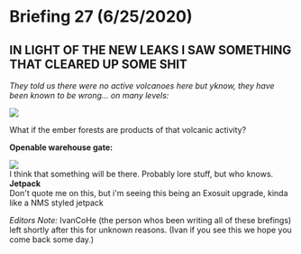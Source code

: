 # Briefing 27 (6/25/2020)

## IN LIGHT OF THE NEW LEAKS I SAW SOMETHING THAT CLEARED UP SOME SHIT

*They told us there were no active volcanoes here but yknow, they have been known to be wrong... on many levels:*<br>

![](https://cdn.discordapp.com/attachments/685994642768265235/725671046753157171/f245182c-5f04-462a-b58f-258ec9ad6992.png)<br>

What if the ember forests are products of that volcanic activity?

**Openable warehouse gate:**<br>

![](https://cdn.discordapp.com/attachments/685994642768265235/725671420197208064/unknown.png)<br>
I think that something will be there. Probably lore stuff, but who knows.<br>
**Jetpack**<br>
Don't quote me on this, but i'm seeing this being an Exosuit upgrade, kinda like a NMS styled jetpack<br>

*Editors Note:* IvanCoHe (the person whos been writing all of these brefings) left shortly after this for unknown reasons. (Ivan if you see this we hope you come back some day.)

